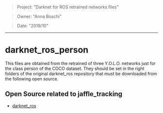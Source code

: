 > Project: "Darknet for ROS retrained networks files"

> Owner: "Anna Boschi"

> Date: "2019/10"

---

# darknet_ros_person
This files are obtained from the retrained of three Y.O.L.O. networks just for the class person of the COCO dataset. They should be set in the right folders of the original darknet_ros repository that must be downloaded from the following open source.

## Open Source related to jaffle_tracking
- [darknet_ros](https://github.com/leggedrobotics/darknet_ros)
 
